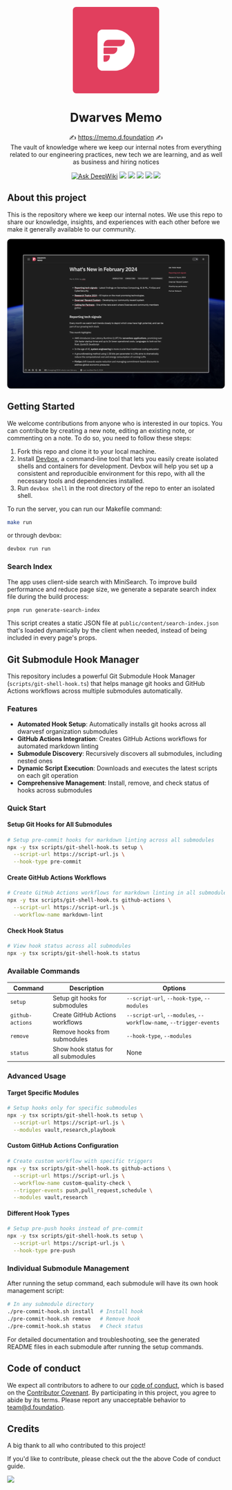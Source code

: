 <p align="center">
  <img src="./public/assets/img/LOGO.png" width="200px" align="center" style="border-radius: 8px;" />
  <h1 align="center">Dwarves Memo</h1>
  <p align="center">
    ✍ <a href="https://memo.d.foundation">https://memo.d.foundation</a> ✍
    <br/>
    The vault of knowledge where we keep our internal notes from everything related to our engineering practices, new tech we are learning, and as well as business and hiring notices
  </p>
</p>
<p align="center">
<a href="https://deepwiki.com/dwarvesf/memo.d.foundation"><img src="https://deepwiki.com/badge.svg" alt="Ask DeepWiki"></a>
<a href="https://jetpack.io/devbox/docs/contributor-quickstart"><img src="https://www.jetpack.io/img/devbox/shield_galaxy.svg" /></a>
<a href="https://twitter.com/dwarvesf"><img src="https://img.shields.io/badge/dwarvesf-blue?logo=X"></a>
<a href="https://discord.com/invite/dwarvesv"><img src="https://img.shields.io/badge/Discord-dwarvesv-blue?logo=Discord"></a>
<a href="https://www.facebook.com/dwarvesf"><img src="https://img.shields.io/badge/Facebook-dwarvesf-blue?logo=Facebook"></a>
<a href="https://d.foundation"><img src="https://img.shields.io/badge/Website-orange"></a>
</p>

## About this project

This is the repository where we keep our internal notes. We use this repo to share our knowledge, insights, and experiences with each other before we make it generally available to our community.

<img src="./home.jpeg" align="center" style="border-radius: 8px;" />

## Getting Started

We welcome contributions from anyone who is interested in our topics. You can contribute by creating a new note, editing an existing note, or commenting on a note. To do so, you need to follow these steps:

1. Fork this repo and clone it to your local machine.
2. Install [Devbox](^9^), a command-line tool that lets you easily create isolated shells and containers for development. Devbox will help you set up a consistent and reproducible environment for this repo, with all the necessary tools and dependencies installed.
3. Run `devbox shell` in the root directory of the repo to enter an isolated shell.

To run the server, you can run our Makefile command:

```sh
make run
```

or through devbox:

```sh
devbox run run
```

### Search Index

The app uses client-side search with MiniSearch. To improve build performance and reduce page size, we generate a separate search index file during the build process:

```sh
pnpm run generate-search-index
```

This script creates a static JSON file at `public/content/search-index.json` that's loaded dynamically by the client when needed, instead of being included in every page's props.

## Git Submodule Hook Manager

This repository includes a powerful Git Submodule Hook Manager (`scripts/git-shell-hook.ts`) that helps manage git hooks and GitHub Actions workflows across multiple submodules automatically.

### Features

- **Automated Hook Setup**: Automatically installs git hooks across all dwarvesf organization submodules
- **GitHub Actions Integration**: Creates GitHub Actions workflows for automated markdown linting
- **Submodule Discovery**: Recursively discovers all submodules, including nested ones
- **Dynamic Script Execution**: Downloads and executes the latest scripts on each git operation
- **Comprehensive Management**: Install, remove, and check status of hooks across submodules

### Quick Start

#### Setup Git Hooks for All Submodules

```bash
# Setup pre-commit hooks for markdown linting across all submodules
npx -y tsx scripts/git-shell-hook.ts setup \
  --script-url https://script-url.js \
  --hook-type pre-commit
```

#### Create GitHub Actions Workflows

```bash
# Create GitHub Actions workflows for markdown linting in all submodules
npx -y tsx scripts/git-shell-hook.ts github-actions \
  --script-url https://script-url.js \
  --workflow-name markdown-lint
```

#### Check Hook Status

```bash
# View hook status across all submodules
npx -y tsx scripts/git-shell-hook.ts status
```

### Available Commands

| Command          | Description                         | Options                                                            |
| ---------------- | ----------------------------------- | ------------------------------------------------------------------ |
| `setup`          | Setup git hooks for submodules      | `--script-url`, `--hook-type`, `--modules`                         |
| `github-actions` | Create GitHub Actions workflows     | `--script-url`, `--modules`, `--workflow-name`, `--trigger-events` |
| `remove`         | Remove hooks from submodules        | `--hook-type`, `--modules`                                         |
| `status`         | Show hook status for all submodules | None                                                               |

### Advanced Usage

#### Target Specific Modules

```bash
# Setup hooks only for specific submodules
npx -y tsx scripts/git-shell-hook.ts setup \
  --script-url https://script-url.js \
  --modules vault,research,playbook
```

#### Custom GitHub Actions Configuration

```bash
# Create custom workflow with specific triggers
npx -y tsx scripts/git-shell-hook.ts github-actions \
  --script-url https://script-url.js \
  --workflow-name custom-quality-check \
  --trigger-events push,pull_request,schedule \
  --modules vault,research
```

#### Different Hook Types

```bash
# Setup pre-push hooks instead of pre-commit
npx -y tsx scripts/git-shell-hook.ts setup \
  --script-url https://script-url.js \
  --hook-type pre-push
```

### Individual Submodule Management

After running the setup command, each submodule will have its own hook management script:

```bash
# In any submodule directory
./pre-commit-hook.sh install  # Install hook
./pre-commit-hook.sh remove   # Remove hook
./pre-commit-hook.sh status   # Check status
```

For detailed documentation and troubleshooting, see the generated README files in each submodule after running the setup commands.

## Code of conduct

We expect all contributors to adhere to our [code of conduct](^15^), which is based on the [Contributor Covenant](https://www.contributor-covenant.org/). By participating in this project, you agree to abide by its terms. Please report any unacceptable behavior to [team@d.foundation](mailto:team@d.foundation).

## Credits

A big thank to all who contributed to this project!

If you'd like to contribute, please check out the the above Code of conduct guide.

<a href="https://github.com/dwarvesf/note.d.foundation/graphs/contributors">
<img src="https://contrib.rocks/image?repo=dwarvesf/note.d.foundation" />
</a>
